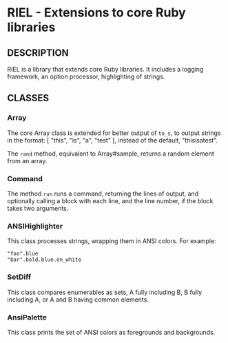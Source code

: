 RIEL - Extensions to core Ruby libraries
============================================================

## DESCRIPTION

RIEL is a library that extends core Ruby libraries. It includes a logging
framework, an option processor, highlighting of strings.

## CLASSES

### Array

The core Array class is extended for better output of `to_s`, to output strings
in the format: [ "this", "is", "a", "test" ], instead of the default,
"thisisatest".

The `rand` method, equivalent to Array#sample, returns a random element from an
array.

### Command

The method `run` runs a command, returning the lines of output, and optionally
calling a block with each line, and the line number, if the block takes two
arguments.

### ANSIHighlighter

This class processes strings, wrapping them in ANSI colors. For example:

    "foo".blue
    "bar".bold.blue.on_white

### SetDiff

This class compares enumerables as sets, A fully including B, B fully including
A, or A and B having common elements.

### AnsiPalette

This class prints the set of ANSI colors as foregrounds and backgrounds.

